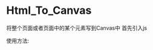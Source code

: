 # Html_To_Canvas
将整个页面或者页面中的某个元素写到Canvas中
首先引入js
<script type="text/javascript" src="htmlToCanvas.js"></script>
使用方法:
<script type="text/javascript">
	htmlToCanvas(document.getElementById("box")).then(function(canvas) {
		document.body.appendChild(canvas);
	});
</script>
